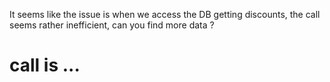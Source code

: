 It seems like the issue is when we access the DB getting discounts, the call seems rather inefficient, can you find more data ?
# call is ...